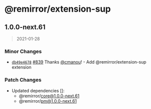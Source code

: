 # @remirror/extension-sup

## 1.0.0-next.61

> 2021-01-28

### Minor Changes

- [`db49e4678`](https://github.com/remirror/remirror/commit/db49e467811c3c95f48c29f7bd267dac4c3ff85f) [#839](https://github.com/remirror/remirror/pull/839) Thanks [@cmanou](https://github.com/cmanou)! - Add @remirror/extension-sup extension

### Patch Changes

- Updated dependencies []:
  - @remirror/core@1.0.0-next.61
  - @remirror/pm@1.0.0-next.61
